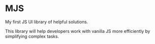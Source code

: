 # MJS
My first JS UI library of helpful solutions.

This library will help developers work with vanilla JS more efficiently by simplifying complex tasks.
